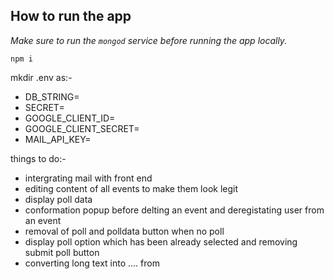 

## How to run the app

_Make sure to run the `mongod` service before running the app locally._

`npm i`

mkdir .env as:-
  - DB_STRING=
  - SECRET=
  - GOOGLE_CLIENT_ID=
  - GOOGLE_CLIENT_SECRET=
  - MAIL_API_KEY= 

things to do:- 
  - intergrating mail with front end
  - editing content of all events to make them look legit
  - display poll data
  - conformation popup before delting an event and deregistating user from an event
  - removal of poll and polldata button when no poll
  - display poll option which has been already selected and removing submit poll button
  - converting long text into .... from 
  
